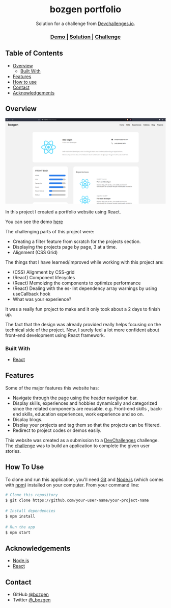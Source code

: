 <!-- Please update value in the {}  -->

<h1 align="center">bozgen portfolio</h1>

<div align="center">
   Solution for a challenge from  <a href="http://devchallenges.io" target="_blank">Devchallenges.io</a>.
</div>

<div align="center">
  <h3>
    <a href="https://bozgen.github.io/portfolio-demo">
      Demo
    </a>
    <span> | </span>
    <a href="https://github.com/bozgen/devChallenges/tree/main/portfolio">
      Solution
    </a>
    <span> | </span>
    <a href="https://devchallenges.io/challenges/5ZnOYsSXM24JWnCsNFlt">
      Challenge
    </a>
  </h3>
</div>

<!-- TABLE OF CONTENTS -->

## Table of Contents

- [Overview](#overview)
  - [Built With](#built-with)
- [Features](#features)
- [How to use](#how-to-use)
- [Contact](#contact)
- [Acknowledgements](#acknowledgements)

<!-- OVERVIEW -->

## Overview

![screenshot](./screenshot.PNG)

In this project I created a portfolio website using React.

You can see the demo [here](https://bozgen.github.io/portfolio-demo)

The challenging parts of this project were:

- Creating a filter feature from scratch for the projects section.
- Displaying the projects page by page, 3 at a time.
- Alignment (CSS Grid)


The things that I have learned/improved while working with this project are:

- (CSS) Alignment by CSS-grid
- (React) Component lifecycles
- (React) Memoizing the components to optimize performance
- (React) Dealing with the es-lint dependency array warnings by using useCallback hook
- What was your experience?

It was a really fun project to make and it only took about a 2 days to finish up.

The fact that the design was already provided really helps focusing on the technical side of the project. Now, I surely feel a lot more confident about front-end development using React framework.


### Built With

<!-- This section should list any major frameworks that you built your project using. Here are a few examples.-->
- [React](https://reactjs.org/)


## Features
<!-- List the features of your application or follow the template. Don't share the figma file here :) -->
Some of the major features this website has:

- Navigate through the page using the header navigation bar.
- Display skills, experiences and hobbies dynamically and categorized since the related components are reusable. e.g. Front-end skills , back-end skills, education experiences, work experience and so on.
- Display blogs.
- Display your projects and tag them so that the projects can be filtered.
- Redirect to project codes or demos easily.



This website was created as a submission to a [DevChallenges](https://devchallenges.io/challenges) challenge. The [challenge](https://devchallenges.io/challenges/5ZnOYsSXM24JWnCsNFlt) was to build an application to complete the given user stories.

## How To Use

<!-- Example: -->

To clone and run this application, you'll need [Git](https://git-scm.com) and [Node.js](https://nodejs.org/en/download/) (which comes with [npm](http://npmjs.com)) installed on your computer. From your command line:

```bash
# Clone this repository
$ git clone https://github.com/your-user-name/your-project-name

# Install dependencies
$ npm install

# Run the app
$ npm start
```

## Acknowledgements

<!-- This section should list any articles or add-ons/plugins that helps you to complete the project. This is optional but it will help you in the future. For example: -->

- [Node.js](https://nodejs.org/)
- [React](https://reactjs.org/)

## Contact

- GitHub [@bozgen](https://github.com/bozgen)
- Twitter [@_bozgen](https://twitter.com/bozgen)
